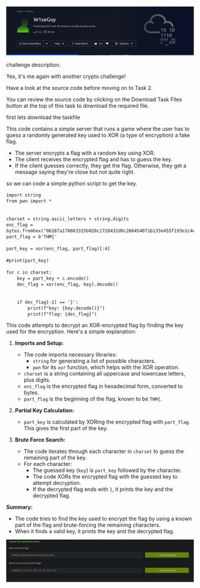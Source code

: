 
![](images/Pasted%20image%2020240801113557.png)

challenge description.

Yes, it's me again with another crypto challenge!

Have a look at the source code before moving on to Task 2.

You can review the source code by clicking on the Download Task Files button at the top of this task to download the required file.

first lets download the taskfile

This code contains a simple server that runs a game where the user has to guess a randomly generated key used to XOR (a type of encryption) a fake flag.

- The server encrypts a flag with a random key using XOR.
- The client receives the encrypted flag and has to guess the key.
- If the client guesses correctly, they get the flag. Otherwise, they get a message saying they're close but not quite right.

so we can code a simple python script to get the key.

```
import string
from pwn import *


charset = string.ascii_letters + string.digits
enc_flag = bytes.fromhex("06187a170863315b020c1728432d0c266454071b133e455f193e1c4e042d20244e5c0d2028781e05")
part_flag = b'THM{'

part_key = xor(enc_flag, part_flag)[:4]

#print(part_key)

for c in charset:
    key = part_key + c.encode()
    dec_flag = xor(enc_flag, key).decode()
    

    if dec_flag[-1] == '}':
        print(f"key: {key.decode()}")
        print(f"flag: {dec_flag}")
```

This code attempts to decrypt an XOR-encrypted flag by finding the key used for the encryption. Here's a simple explanation:

1. **Imports and Setup:**
    
    - The code imports necessary libraries:
        - `string` for generating a list of possible characters.
        - `pwn` for its `xor` function, which helps with the XOR operation.
    - `charset` is a string containing all uppercase and lowercase letters, plus digits.
    - `enc_flag` is the encrypted flag in hexadecimal form, converted to bytes.
    - `part_flag` is the beginning of the flag, known to be `THM{`.
2. **Partial Key Calculation:**
    
    - `part_key` is calculated by XORing the encrypted flag with `part_flag`. This gives the first part of the key.
3. **Brute Force Search:**
    
    - The code iterates through each character in `charset` to guess the remaining part of the key.
    - For each character:
        - The guessed key (`key`) is `part_key` followed by the character.
        - The code XORs the encrypted flag with the guessed key to attempt decryption.
        - If the decrypted flag ends with `}`, it prints the key and the decrypted flag.

**Summary:**

- The code tries to find the key used to encrypt the flag by using a known part of the flag and brute-forcing the remaining characters.
- When it finds a valid key, it prints the key and the decrypted flag.


![](images/Pasted%20image%2020240801124611.png)

